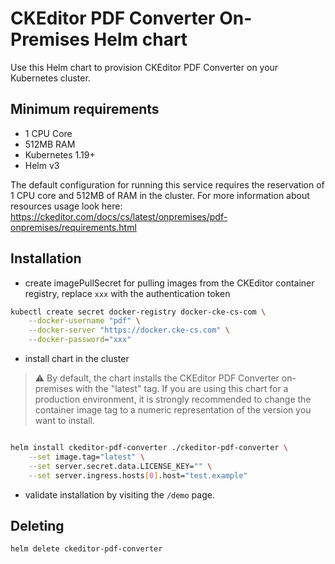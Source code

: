 # CKEditor PDF Converter On-Premises Helm chart

Use this Helm chart to provision CKEditor PDF Converter on your
Kubernetes cluster.

## Minimum requirements
- 1 CPU Core
- 512MB RAM
- Kubernetes 1.19+
- Helm v3

The default configuration for running this service requires the reservation of
1 CPU core and 512MB of RAM in the cluster. For more information about resources
usage look here:
https://ckeditor.com/docs/cs/latest/onpremises/pdf-onpremises/requirements.html

## Installation

- create imagePullSecret for pulling images from the CKEditor container registry,
  replace `xxx` with the authentication token

```sh
kubectl create secret docker-registry docker-cke-cs-com \
    --docker-username "pdf" \
    --docker-server "https://docker.cke-cs.com" \
    --docker-password="xxx"
```

- install chart in the cluster

>:warning: By default, the chart installs the CKEditor PDF Converter
>on-premises with the "latest" tag. If you are using this chart for a production
>environment, it is strongly recommended to change the container image tag to a
>numeric representation of the version you want to install.

```sh

helm install ckeditor-pdf-converter ./ckeditor-pdf-converter \
    --set image.tag="latest" \
    --set server.secret.data.LICENSE_KEY="" \
    --set server.ingress.hosts[0].host="test.example"
```

- validate installation by visiting the `/demo` page.

## Deleting

```sh
helm delete ckeditor-pdf-converter
```
